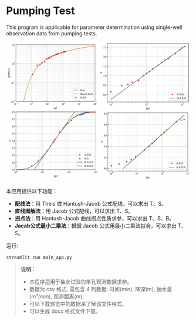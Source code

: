 # Pumping Test
This program is applicable for parameter determination using single-well observation data from pumping tests.

![Pumping Test](./images/tools-800x600.jpg)

本应用提供以下功能：

- **配线法**：用 Theis 或 Hantush-Jacob 公式配线，可以求出 T、S。
- **直线图解法**：用 Jacob 公式配线，可以求出 T、S。
- **拐点法**：用 Hantush-Jacob 曲线拐点性质求参，可以求出 T、S、B。
- **Jacab公式最小二乘法**：根据 Jacob 公式用最小二乘法拟合，可以求出 T、S。

运行:

```
streamlit run main_app.py
```

>
> **说明：**
>
> - 本程序适用于抽水试验的单孔观测数据求参。
> - 数据为 csv 格式, 需包含 4 列数据: 时间(min), 降深(m), 抽水量(m³/min), 观测距离(m); 
> - 可以下载预览中的数据来了解该文件格式。
> - 可以生成 docx 格式文件下载。
>   
